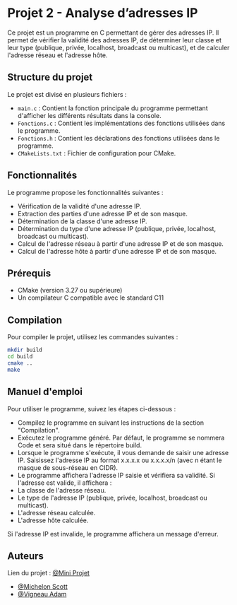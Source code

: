 # Projet 2 - Analyse d’adresses IP

Ce projet est un programme en C permettant de gérer des adresses IP. Il permet de vérifier la validité des adresses IP,
de déterminer leur classe et leur type (publique, privée, localhost, broadcast ou multicast), et de calculer l'adresse
réseau et l'adresse hôte.

## Structure du projet

Le projet est divisé en plusieurs fichiers :

- `main.c` : Contient la fonction principale du programme permettant d'afficher les différents résultats dans la
  console.
- `Fonctions.c` : Contient les implémentations des fonctions utilisées dans le programme.
- `Fonctions.h` : Contient les déclarations des fonctions utilisées dans le programme.
- `CMakeLists.txt` : Fichier de configuration pour CMake.

## Fonctionnalités

Le programme propose les fonctionnalités suivantes :

- Vérification de la validité d'une adresse IP.
- Extraction des parties d'une adresse IP et de son masque.
- Détermination de la classe d'une adresse IP.
- Détermination du type d'une adresse IP (publique, privée, localhost, broadcast ou multicast).
- Calcul de l'adresse réseau à partir d'une adresse IP et de son masque.
- Calcul de l'adresse hôte à partir d'une adresse IP et de son masque.

## Prérequis

- CMake (version 3.27 ou supérieure)
- Un compilateur C compatible avec le standard C11

## Compilation

Pour compiler le projet, utilisez les commandes suivantes :

```sh
mkdir build
cd build
cmake ..
make
```


## Manuel d'emploi
Pour utiliser le programme, suivez les étapes ci-dessous :
  - Compilez le programme en suivant les instructions de la section "Compilation".
  - Exécutez le programme généré. Par défaut, le programme se nommera Code et sera situé dans le répertoire build.
  - Lorsque le programme s'exécute, il vous demande de saisir une adresse IP. Saisissez l'adresse IP au format x.x.x.x ou x.x.x.x/n (avec n étant le masque de sous-réseau en CIDR).
  - Le programme affichera l'adresse IP saisie et vérifiera sa validité. Si l'adresse est valide, il affichera :
  - La classe de l'adresse réseau.
  - Le type de l'adresse IP (publique, privée, localhost, broadcast ou multicast).
  - L'adresse réseau calculée.
  - L'adresse hôte calculée.

Si l'adresse IP est invalide, le programme affichera un message d'erreur.
 

## Auteurs

Lien du projet : [@Mini Projet](https://github.com/MyttocS82/Projet-C-Analyse-d-adresses-IP)

- [@Michelon Scott](https://github.com/MyttocS82)
- [@Vigneau Adam](https://gitlab.info.iut-tlse3.fr/vgd4689a)
